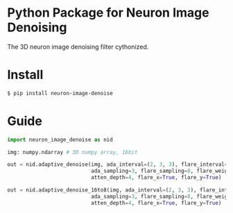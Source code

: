 # Python Package for Neuron Image Denoising
The 3D neuron image denoising filter cythonized.

# Install
```bash
$ pip install neuron-image-denoise
```

# Guide

```python
import neuron_image_denoise as nid

img: numpy.ndarray # 3D numpy array, 16bit

out = nid.adaptive_denoise(img, ada_interval=(2, 3, 3), flare_interval=(2, 8, 8),
                           ada_sampling=3, flare_sampling=8, flare_weight=.02,
                           atten_depth=4, flare_x=True, flare_y=True)

out = nid.adaptive_denoise_16to8(img, ada_interval=(2, 3, 3), flare_interval=(2, 8, 8),
                           ada_sampling=3, flare_sampling=8, flare_weight=.02,
                           atten_depth=4, flare_x=True, flare_y=True)   # 16bit to 8bit
```